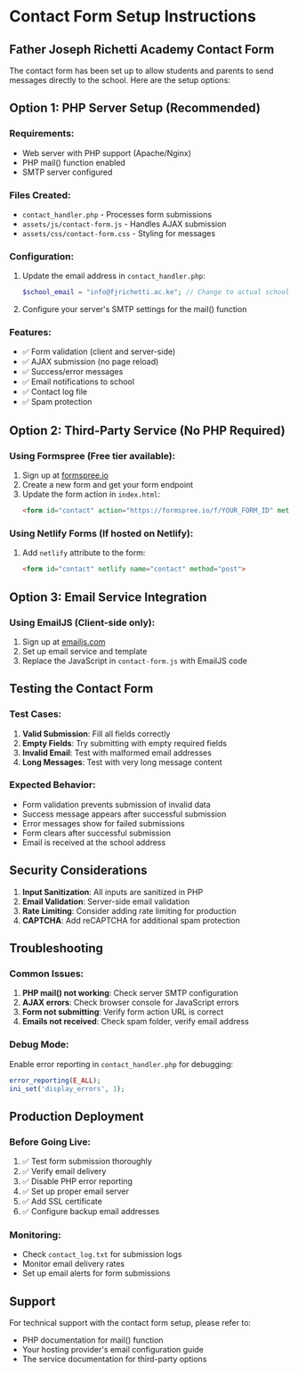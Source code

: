 # Contact Form Setup Instructions

## Father Joseph Richetti Academy Contact Form

The contact form has been set up to allow students and parents to send messages directly to the school. Here are the setup options:

## Option 1: PHP Server Setup (Recommended)

### Requirements:
- Web server with PHP support (Apache/Nginx)
- PHP mail() function enabled
- SMTP server configured

### Files Created:
- `contact_handler.php` - Processes form submissions
- `assets/js/contact-form.js` - Handles AJAX submission
- `assets/css/contact-form.css` - Styling for messages

### Configuration:
1. Update the email address in `contact_handler.php`:
   ```php
   $school_email = "info@fjrichetti.ac.ke"; // Change to actual school email
   ```

2. Configure your server's SMTP settings for the mail() function

### Features:
- ✅ Form validation (client and server-side)
- ✅ AJAX submission (no page reload)
- ✅ Success/error messages
- ✅ Email notifications to school
- ✅ Contact log file
- ✅ Spam protection

## Option 2: Third-Party Service (No PHP Required)

### Using Formspree (Free tier available):

1. Sign up at [formspree.io](https://formspree.io)
2. Create a new form and get your form endpoint
3. Update the form action in `index.html`:
   ```html
   <form id="contact" action="https://formspree.io/f/YOUR_FORM_ID" method="post">
   ```

### Using Netlify Forms (If hosted on Netlify):

1. Add `netlify` attribute to the form:
   ```html
   <form id="contact" netlify name="contact" method="post">
   ```

## Option 3: Email Service Integration

### Using EmailJS (Client-side only):

1. Sign up at [emailjs.com](https://www.emailjs.com/)
2. Set up email service and template
3. Replace the JavaScript in `contact-form.js` with EmailJS code

## Testing the Contact Form

### Test Cases:
1. **Valid Submission**: Fill all fields correctly
2. **Empty Fields**: Try submitting with empty required fields
3. **Invalid Email**: Test with malformed email addresses
4. **Long Messages**: Test with very long message content

### Expected Behavior:
- Form validation prevents submission of invalid data
- Success message appears after successful submission
- Error messages show for failed submissions
- Form clears after successful submission
- Email is received at the school address

## Security Considerations

1. **Input Sanitization**: All inputs are sanitized in PHP
2. **Email Validation**: Server-side email validation
3. **Rate Limiting**: Consider adding rate limiting for production
4. **CAPTCHA**: Add reCAPTCHA for additional spam protection

## Troubleshooting

### Common Issues:
1. **PHP mail() not working**: Check server SMTP configuration
2. **AJAX errors**: Check browser console for JavaScript errors
3. **Form not submitting**: Verify form action URL is correct
4. **Emails not received**: Check spam folder, verify email address

### Debug Mode:
Enable error reporting in `contact_handler.php` for debugging:
```php
error_reporting(E_ALL);
ini_set('display_errors', 1);
```

## Production Deployment

### Before Going Live:
1. ✅ Test form submission thoroughly
2. ✅ Verify email delivery
3. ✅ Disable PHP error reporting
4. ✅ Set up proper email server
5. ✅ Add SSL certificate
6. ✅ Configure backup email addresses

### Monitoring:
- Check `contact_log.txt` for submission logs
- Monitor email delivery rates
- Set up email alerts for form submissions

## Support

For technical support with the contact form setup, please refer to:
- PHP documentation for mail() function
- Your hosting provider's email configuration guide
- The service documentation for third-party options
